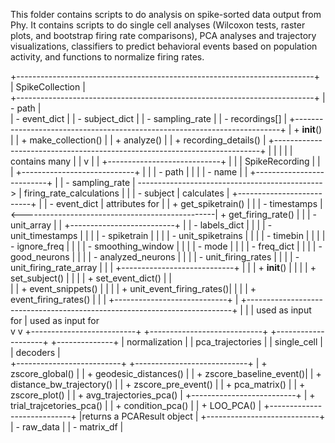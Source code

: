 This folder contains scripts to do analysis on spike-sorted data output from Phy. It contains scripts to do single cell analyses (Wilcoxon tests, raster plots, and bootstrap firing rate comparisons), PCA analyses and trajectory visualizations, classifiers to predict  behavioral events based on population activity, and functions to normalize firing rates. 

+--------------------------------------------------------------------------+                       
|  SpikeCollection                                                         |                       
+--------------------------------------------------------------------------+
| - path                                                                   |    
| - event_dict                                                             | 
| - subject_dict                                                           |
| - sampling_rate                                                          |
| - recordings[]                                                           |
+--------------------------------------------------------------------------+
| + __init__()                                                             |
| + make_collection()                                                      |
| + analyze()                                                              |
| + recording_details()                                                    | 
+--------------------------------------------------------------------------+
|                        |                                                 |
|                        | contains many                                   |
|                        v                                                 |
|            +----------------------------+                                |
|            |  SpikeRecording            |                                |
|            +----------------------------+                                |
|            | - path                     |                                |
|            | - name                     |                                |                +--------------------------+
|            | - sampling_rate            | ----------------------------------------------> | firing_rate_calculations |
|            | - subject                  |  calculates                    |                +--------------------------+
|            | - event_dict               |  attributes for                |                | + get_spiketrain()       |
|            | - timestamps               |<------------------------------------------------| + get_firing_rate()      |
|            | - unit_array               |                                |                +--------------------------+
|            | - labels_dict              |                                |
|            | - unit_timestamps          |                                |
|            | - spiketrain               |                                |
|            | - unit_spiketrains         |                                |
|            | - timebin                  |                                |
|            | - ignore_freq              |                                |
|            | - smoothing_window         |                                |
|            | - mode                     |                                |
|            | - freq_dict                |                                | 
|            | - good_neurons             |                                |
|            | - analyzed_neurons         |                                |
|            | - unit_firing_rates        |                                |
|            | - unit_firing_rate_array   |                                |
|            +----------------------------+                                |
|            | + __init__()               |                                |
|            | + set_subject()            |                                |
|            | + set_event_dict()         |                                |   
|            | + event_snippets()         |                                |
|            | + unit_event_firing_rates()|                                |
|            | + event_firing_rates()     |                                |
|            +----------------------------+                                |
+--------------------------------------------------------------------------+
      |                                  |
      | used as input for                | used as input for  
      v                                  v
+--------------------------+      +----------------------------+     +--------------------+      +--------------+
| normalization            |      | pca_trajectories           |     | single_cell        |      | decoders     |  
+--------------------------+      +----------------------------+
| + zscore_global()        |      | + geodesic_distances()     |
| + zscore_baseline_event()|      | + distance_bw_trajectory() |
| + zscore_pre_event()     |      | + pca_matrix()             |
| + zscore_plot()          |      | + avg_trajectories_pca()   |
+--------------------------+      | + trial_trajcetories_pca() |
                                  | + condition_pca()          |
                                  | + LOO_PCA()                |
                                  +----------------------------+
                                  |returns a PCAResult object  |
                                  +----------------------------+
                                  | - raw_data                 |
                                  | - matrix_df                |